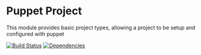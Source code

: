 Puppet Project
====

This module provides basic project types, allowing a project to be setup and configured with puppet

[![Build Status](https://travis-ci.org/iszak/puppet-project.svg)](https://travis-ci.org/iszak/puppet-project)
[![Dependencies](https://gemnasium.com/iszak/puppet-project.svg)](https://gemnasium.com/iszak/puppet-project)
